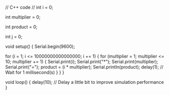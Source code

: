 // C++ code
//
int i = 0;

int multiplier = 0;

int product = 0;

int j = 0;

void setup()
{
  Serial.begin(9600);

  for (i = 1; i <= 10000000000000000; i += 1) {
    for (multiplier = 1; multiplier <= 10; multiplier += 1) {
      Serial.print(i);
      Serial.print("*");
      Serial.print(multiplier);
      Serial.print("=");
      product = (i * multiplier);
      Serial.println(product);
      delay(1); // Wait for 1 millisecond(s)
    }
  }
}

void loop()
{
  delay(10); // Delay a little bit to improve simulation performance
}
